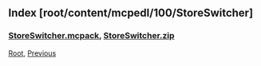 
## Index [root/content/mcpedl/100/StoreSwitcher]
### [StoreSwitcher.mcpack](././upload/StoreSwitcher.mcpack), [StoreSwitcher.zip](././upload/StoreSwitcher.zip)
[Root](/), [Previous](./../)
